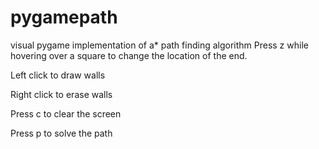 # pygamepath
visual pygame implementation of a* path finding algorithm
Press z while hovering over a square to change the location of the end.

Left click to draw walls

Right click to erase walls

Press c to clear the screen

Press p to solve the path

